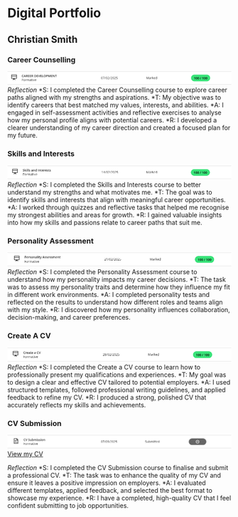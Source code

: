 # Digital Portfolio
## Christian Smith

### Career Counselling
![Career Counselling](CareerDevelopment.PNG)
*Reflection*
*S: I completed the Career Counselling course to explore career paths aligned with my strengths and aspirations.
*T: My objective was to identify careers that best matched my values, interests, and abilities.
*A: I engaged in self-assessment activities and reflective exercises to analyse how my personal profile aligns with potential careers.
*R: I developed a clearer understanding of my career direction and created a focused plan for my future.
 

### Skills and Interests
![Skills And Interests](SkillsAndInterests.PNG)
*Reflection*
*S: I completed the Skills and Interests course to better understand my strengths and what motivates me.
*T: The goal was to identify skills and interests that align with meaningful career opportunities.
*A: I worked through quizzes and reflective tasks that helped me recognise my strongest abilities and areas for growth.
*R: I gained valuable insights into how my skills and passions relate to career paths that suit me.

### Personality Assessment
![Personality Assessment](PersonalityAssessment.PNG)
*Reflection*
*S: I completed the Personality Assessment course to understand how my personality impacts my career decisions.
*T: The task was to assess my personality traits and determine how they influence my fit in different work environments.
*A: I completed personality tests and reflected on the results to understand how different roles and teams align with my style.
*R: I discovered how my personality influences collaboration, decision-making, and career preferences.


### Create A CV
![Create A CV](CvCreation.PNG)
*Reflection*
*S: I completed the Create a CV course to learn how to professionally present my qualifications and experiences.
*T: My goal was to design a clear and effective CV tailored to potential employers.
*A: I used structured templates, followed professional writing guidelines, and applied feedback to refine my CV.
*R: I produced a strong, polished CV that accurately reflects my skills and achievements.



### CV Submission
![CV Submission](CvSubmission.PNG)
[View my CV](ChristianSmithCVprt1.pdf)

*Reflection*
*S: I completed the CV Submission course to finalise and submit a professional CV.
*T: The task was to enhance the quality of my CV and ensure it leaves a positive impression on employers.
*A: I evaluated different templates, applied feedback, and selected the best format to showcase my experience.
*R: I have a completed, high-quality CV that I feel confident submitting to job opportunities.

